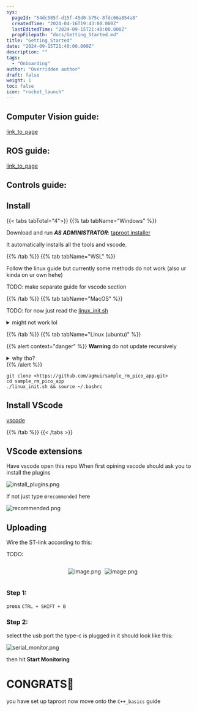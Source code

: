 ```yaml
---
sys:
  pageId: "54dc585f-d15f-45d0-b75c-8fdc66a854a8"
  createdTime: "2024-04-16T19:43:00.000Z"
  lastEditedTime: "2024-09-15T21:40:00.000Z"
  propFilepath: "docs/Getting_Started.md"
title: "Getting_Started"
date: "2024-09-15T21:40:00.000Z"
description: ""
tags:
  - "Onboarding"
author: "Overridden author"
draft: false
weight: 1
toc: false
icon: "rocket_launch"
---
```


## Computer Vision guide:

[link_to_page](86d45bc0-388b-4d26-8848-44f255f73d0e)

## ROS guide:

[link_to_page](3c76c1de-ec8f-46d6-8b0a-294005edc2d5)

## Controls guide:

## Install

{{< tabs tabTotal="4">}}
{{% tab tabName="Windows" %}}

Download and run _**AS ADMINISTRATOR**_: [taproot installer](https://github.com/Thornbots/TeachingFreshies/releases/tag/1.0)

It automatically installs all the tools and vscode.

{{% /tab %}}
{{% tab tabName="WSL" %}}

Follow the linux guide but currently some methods do not work (also ur kinda on ur own hehe)

TODO: make separate guide for vscode section

{{% /tab %}}
{{% tab tabName="MacOS" %}}

TODO: for now just read the [linux_init.sh](https://github.com/agmui/sample_rm_pico_app/blob/main/linux_init.sh)

<details>
<summary>might not work lol</summary>

`brew install libusb pkg-config`

Next install: [vscode](https://code.visualstudio.com/Download)

</details>

{{% /tab %}}
{{% tab tabName="Linux (ubuntu)" %}}

{{% alert context="danger" %}}
**Warning** do not update recursively
<details>
<summary>why tho?</summary>
There are some submodules that may go on for a while (like tinyusb) and I highly
recommend you don't need to get them.
If you want to see what submodules I update just look in `linux_init.sh`
</details>
{{% /alert %}}

```shell
git clone <https://github.com/agmui/sample_rm_pico_app.git>
cd sample_rm_pico_app
./linux_init.sh && source ~/.bashrc
```

## Install VScode

[vscode](https://code.visualstudio.com/Download)

{{% /tab %}}
{{< /tabs >}}

## VScode extensions

Have vscode open this repo
When first opining vscode should ask you to install the plugins

![install_plugins.png](https://prod-files-secure.s3.us-west-2.amazonaws.com/d518164a-d88e-44d1-a4ee-3adb3bd8bce0/89bd30f0-1825-4e77-867b-0a41ce370880/install_plugins.png?X-Amz-Algorithm=AWS4-HMAC-SHA256&X-Amz-Content-Sha256=UNSIGNED-PAYLOAD&X-Amz-Credential=ASIAZI2LB466SRNW5E7E%2F20250319%2Fus-west-2%2Fs3%2Faws4_request&X-Amz-Date=20250319T230731Z&X-Amz-Expires=3600&X-Amz-Security-Token=IQoJb3JpZ2luX2VjECUaCXVzLXdlc3QtMiJGMEQCIASSjJt8X%2FLBGGO7o2ix9kaApyiqpWiwITXRdsjE%2Bzp5AiA1Yy3vgJ1xLPb3bul%2FNm5lQBjbTZ6t%2BjfIEuGE4m%2B%2FMir%2FAwh%2BEAAaDDYzNzQyMzE4MzgwNSIM0dm9BKLqsKziveqEKtwDxqoYZRl7AL%2FAhnIImcxplrDyul6Esi7n3H7lzDanA1lhMf6puTt9fMJht9kvaf4lpiCPO%2FvVKD1r8Lnr0EgLFdonfqsr8GHyRh6L5UKY%2BhuthL10wmGYKGksMoUdBW31BAI%2F7nkdu9%2B3fxn1CE2EjPnlqXqbVubkBWUMOiNzdUO9cUkCkjFfipMqoDLFnZLHFDt2kZJigvGmhsFrrX7Ra5BkC%2BrGvpx6JxKNX0VvDoGK2lF9Hu3b72rbCwj7XDtOg99ROjplCisUwq8W8MaarpKdSX9s%2FQAuSz1ZkiMI%2B5iGhe%2FzDQ0IPMjnVddmFcdMp0PDaFwKE5V08Vw9pXv%2BvhYkTwEClNnd0KAiE9H2EZ7hQYXq9lgfUes3aFlYJOt%2F9PmnAPqpQVO%2Bos21hCgfwwtOjCZMMSywczAvoRebd%2BqUuOsmikAys%2Fvnia4MO2BdZRjkLhfqDlH49eduvyo2LTy5iFC41jAfThGDYlLn9K3sDtSV%2FrBRiRbMCj2Y2LImIwfB13t22PfXIn0KQZ8SsAdWWhH%2FN1e%2BihUNl9qKMOqE8ETU8lAuPTD30K%2BRuQyFA7O3SzxsdMRzKlW7Dvw%2FyU1KABUA%2B4usRLJzmczEeWFUVknUpRWI1j9fQKUwzdjsvgY6pgErV%2BItiWMpJUJ%2FVWVBtorzrPiMwgGKlnlmqYGhYDI2p3rGx3FPXdg9VXlCDLZOeLmcot0%2FnkK235Dz6Rqoy77E1yFY1Ent17PIYe9IlizL%2Fc7RSPEf7cGwxHZQrXjEdU8FNci5dTddK2SaQYHGTYGD79E8EBHcATOs7KnqqORon9Cs7VxpN8oqBcYz3LlocZYQP462rBoD3loZp3dv6qNAuCzbX2ry&X-Amz-Signature=5937ab8821c816b8ac8f888053e301b37c801f4d2a3e7d439764bc9b98d6085c&X-Amz-SignedHeaders=host&x-id=GetObject)

If not just type `@recommended` here  

![recommended.png](https://prod-files-secure.s3.us-west-2.amazonaws.com/d518164a-d88e-44d1-a4ee-3adb3bd8bce0/61e661e9-5d85-4dfc-be0d-8d2097a5e793/recommended.png?X-Amz-Algorithm=AWS4-HMAC-SHA256&X-Amz-Content-Sha256=UNSIGNED-PAYLOAD&X-Amz-Credential=ASIAZI2LB466SRNW5E7E%2F20250319%2Fus-west-2%2Fs3%2Faws4_request&X-Amz-Date=20250319T230731Z&X-Amz-Expires=3600&X-Amz-Security-Token=IQoJb3JpZ2luX2VjECUaCXVzLXdlc3QtMiJGMEQCIASSjJt8X%2FLBGGO7o2ix9kaApyiqpWiwITXRdsjE%2Bzp5AiA1Yy3vgJ1xLPb3bul%2FNm5lQBjbTZ6t%2BjfIEuGE4m%2B%2FMir%2FAwh%2BEAAaDDYzNzQyMzE4MzgwNSIM0dm9BKLqsKziveqEKtwDxqoYZRl7AL%2FAhnIImcxplrDyul6Esi7n3H7lzDanA1lhMf6puTt9fMJht9kvaf4lpiCPO%2FvVKD1r8Lnr0EgLFdonfqsr8GHyRh6L5UKY%2BhuthL10wmGYKGksMoUdBW31BAI%2F7nkdu9%2B3fxn1CE2EjPnlqXqbVubkBWUMOiNzdUO9cUkCkjFfipMqoDLFnZLHFDt2kZJigvGmhsFrrX7Ra5BkC%2BrGvpx6JxKNX0VvDoGK2lF9Hu3b72rbCwj7XDtOg99ROjplCisUwq8W8MaarpKdSX9s%2FQAuSz1ZkiMI%2B5iGhe%2FzDQ0IPMjnVddmFcdMp0PDaFwKE5V08Vw9pXv%2BvhYkTwEClNnd0KAiE9H2EZ7hQYXq9lgfUes3aFlYJOt%2F9PmnAPqpQVO%2Bos21hCgfwwtOjCZMMSywczAvoRebd%2BqUuOsmikAys%2Fvnia4MO2BdZRjkLhfqDlH49eduvyo2LTy5iFC41jAfThGDYlLn9K3sDtSV%2FrBRiRbMCj2Y2LImIwfB13t22PfXIn0KQZ8SsAdWWhH%2FN1e%2BihUNl9qKMOqE8ETU8lAuPTD30K%2BRuQyFA7O3SzxsdMRzKlW7Dvw%2FyU1KABUA%2B4usRLJzmczEeWFUVknUpRWI1j9fQKUwzdjsvgY6pgErV%2BItiWMpJUJ%2FVWVBtorzrPiMwgGKlnlmqYGhYDI2p3rGx3FPXdg9VXlCDLZOeLmcot0%2FnkK235Dz6Rqoy77E1yFY1Ent17PIYe9IlizL%2Fc7RSPEf7cGwxHZQrXjEdU8FNci5dTddK2SaQYHGTYGD79E8EBHcATOs7KnqqORon9Cs7VxpN8oqBcYz3LlocZYQP462rBoD3loZp3dv6qNAuCzbX2ry&X-Amz-Signature=a437831e616cbcaa13a94018bb0ea6d8c619fffab4407e68d9151e79b3061bb8&X-Amz-SignedHeaders=host&x-id=GetObject)

## Uploading

Wire the ST-link according to this:

TODO:

<div style="display: flex;flex-direction: row; column-gap:10px; max-width: 630px;justify-content: center;">
<div>

![image.png](https://prod-files-secure.s3.us-west-2.amazonaws.com/d518164a-d88e-44d1-a4ee-3adb3bd8bce0/210ecb78-1116-4d7b-b9b7-2292f66fa2c2/image.png?X-Amz-Algorithm=AWS4-HMAC-SHA256&X-Amz-Content-Sha256=UNSIGNED-PAYLOAD&X-Amz-Credential=ASIAZI2LB4664RKCZ6MI%2F20250319%2Fus-west-2%2Fs3%2Faws4_request&X-Amz-Date=20250319T230734Z&X-Amz-Expires=3600&X-Amz-Security-Token=IQoJb3JpZ2luX2VjECUaCXVzLXdlc3QtMiJHMEUCIQDCopB1Qg%2FxCJ96lCU3D%2BeH%2BlMzZocHyL93qIcYdr6%2FdAIgWiQZ2SjVy8Pp8eY4aFfBP0sHvAYB02K4RHhtqc3CM6Eq%2FwMIfhAAGgw2Mzc0MjMxODM4MDUiDE%2FShUIUxQNZVO9UrCrcA%2BNK3wy1UCnwfQmn3EZ8WvLUEM5CNrz158xZQzBx%2FltTp%2FPdPxwIDrl1gC6UMou4RjNemOvKts3VEe9geWEJwXVErUdktqUzg9sC81cOEKx16wCQ0I1t4ABOxP%2BgGWhQRLashjfUHhsHfSQmRjH%2FxYIkhpLSOANGc3hstWkw6qLVxssE8AmjyAm98dfSyLh3HcGDCdTj7ah0NghricG6WtGtJ0gNNH4cs%2F3fvGRze1j%2FuaGgmonYW8QLLqwVlHCNGs9Rms%2FWr6h5DAprD7QW5YuDD6%2B10p7PHi8j5ocbNgtjH9%2B%2F4V1dxTgJfS54edmKTrzNUflFR6xxvTSRXTTknm4m3tOJa44xh3qKHxppBdmAl3BYDPtNHAZNiWV8X4ZMdPDboM6KQ3Wj3WssUVrYykAQiAaolXKRcYi%2FkgMQrGw3MV64DRwXyNnwuOnwtapWEoU0jLL6qAaehMy7ENWow0eKSur4U7sje9RFDLYtoDP8euyihd5gaVgbV67X8mP2pLlmdnJ2Arp3nRJY4FxUqMjBz8toWYxrogtnK%2FGeyEElMEhEf3bLFq6PyUzGv%2FtIAu54fsLTiGq7MbDPvDT5xU9YTt3xv3MsIFyfZn1ngZU%2FVBzRdEqqp2%2FDJBPbMO7Y7L4GOqUB2cGWY1Tf2ctPqjk2wedAUxRiU9so8hoUbf4Z%2BNTvpkXR2Q1lWAjb15rNy53HtUn8BWjSIVgaW3HUsjx6zRaK5TxHFHPYa%2FJ2gb6DmAJzeUfIQp1%2FHGAUK3Kl7CGEMgIGYXY8V8S7E3vJab1SqPMGngR8kJiRLe%2BSfWnhRivbPvL%2FsA0MuOWosCmHdKHjE3MR5maYuDJvSJmZLVJMSLNB2Px7hTLF&X-Amz-Signature=a4e60cb5790d3e3e627114fbd7805d3955d94170b1f0f8e867d708dfce3ce86e&X-Amz-SignedHeaders=host&x-id=GetObject)

</div>
<div>

![image.png](https://prod-files-secure.s3.us-west-2.amazonaws.com/d518164a-d88e-44d1-a4ee-3adb3bd8bce0/33a0fd0f-8ca6-4a86-8e09-26e95ded1fff/image.png?X-Amz-Algorithm=AWS4-HMAC-SHA256&X-Amz-Content-Sha256=UNSIGNED-PAYLOAD&X-Amz-Credential=ASIAZI2LB466USMRYIKP%2F20250319%2Fus-west-2%2Fs3%2Faws4_request&X-Amz-Date=20250319T230734Z&X-Amz-Expires=3600&X-Amz-Security-Token=IQoJb3JpZ2luX2VjECUaCXVzLXdlc3QtMiJHMEUCIEEoMX1cvUSEdKa80UC3Hf0CkHpvb2xtw8Sr%2F6ePyCBkAiEAjooBZIcU9fYTjGAdfIsmUSGNXK%2FEeFvmUIuYyGGB8NYq%2FwMIfhAAGgw2Mzc0MjMxODM4MDUiDGfrfQN0mejGKFZb6yrcAzBPIvW9C1hXF2Ae6LAn0vtrUZLXD0BdFzcB81UKNEGt45tDWDB8QLdxZeNghbY8UnQPGps6N07apTbuKEsN55Xl2bIR46mKdH9X6lR%2B%2F%2F%2BV6E3RUv%2BjF9Xw%2FWoNnqnsicbKtlPbjU%2FyMJT9P6FxdkCbAjov2Mzt91O7ttQVlpYWK3MSrNLCR35S2T1Cd0WGHOdWa5bN5%2FuinwjlYsoSpIxvNpPmmVEm8FkjjxTZNZh4SVnmBO3fvwqjFR75gQDaTxbe1NVUVnymTQvfclJS7lcuXZrYIMjHR3cmu9xAWMobytIWL60Ot0GYZomjtmfYPM6VqQW4sr4uhFamSDOjkPko7V4kxkcpII31u%2F64C0ifIc%2BA1gJEvvjJ8Qq9ip%2FTkxY6kAASksLjnpdnYCxgAnTEFF5aRc2KZ3ImsH034JD5eukNWAocmetbCnntBw3hg%2BERoQNkpTjWWKjfxi85woINjmYah51ddvWNXadYAV67qev6%2Bvu0KErPkFNe6Jlc2OfkEv7sD4oROymGzRyvFuUcGaCyZnLIFz%2F7wOs4ezbRUqRMvZSNWyhbrUQMFW008yKyJhQHsATWYQ4H31zVG6Kv07lpq3kujjrpHloa7UKSY%2FAjzTLCnYKio6%2FoMIfZ7L4GOqUBrWl5Crj3Y1mwrkr7x%2BvhuwmIDHax0vOryXYcLayT3aZtTT0PH3w3cftdUmqKSktSoZoql%2FEpCXqX2k7v9PghQFCSSAIk36UnAbyvMiqfjfj7x7siXkXgmrF7x4Ba02LlBghutUUaVROKxKOy4%2FdCPk%2BmYMFOmDJ8SvkrflQNf1Ebja4HOXs0x0XOkscMrohrrulrJ7R6%2BN5%2FO3Ex%2FEEYR86HOuIv&X-Amz-Signature=83952b6b0bf26d5dbade53979cb46858ac347c655edaadc8409b88b7c1a5c4e1&X-Amz-SignedHeaders=host&x-id=GetObject)

</div>
</div>

### Step 1:

press `CTRL + SHIFT + B`

### Step 2:

select the usb port the type-c is plugged in it should look like this:

![serial_monitor.png](https://prod-files-secure.s3.us-west-2.amazonaws.com/d518164a-d88e-44d1-a4ee-3adb3bd8bce0/f03f4774-05d4-4393-b6a0-d5efb6d315ab/serial_monitor.png?X-Amz-Algorithm=AWS4-HMAC-SHA256&X-Amz-Content-Sha256=UNSIGNED-PAYLOAD&X-Amz-Credential=ASIAZI2LB466SRNW5E7E%2F20250319%2Fus-west-2%2Fs3%2Faws4_request&X-Amz-Date=20250319T230731Z&X-Amz-Expires=3600&X-Amz-Security-Token=IQoJb3JpZ2luX2VjECUaCXVzLXdlc3QtMiJGMEQCIASSjJt8X%2FLBGGO7o2ix9kaApyiqpWiwITXRdsjE%2Bzp5AiA1Yy3vgJ1xLPb3bul%2FNm5lQBjbTZ6t%2BjfIEuGE4m%2B%2FMir%2FAwh%2BEAAaDDYzNzQyMzE4MzgwNSIM0dm9BKLqsKziveqEKtwDxqoYZRl7AL%2FAhnIImcxplrDyul6Esi7n3H7lzDanA1lhMf6puTt9fMJht9kvaf4lpiCPO%2FvVKD1r8Lnr0EgLFdonfqsr8GHyRh6L5UKY%2BhuthL10wmGYKGksMoUdBW31BAI%2F7nkdu9%2B3fxn1CE2EjPnlqXqbVubkBWUMOiNzdUO9cUkCkjFfipMqoDLFnZLHFDt2kZJigvGmhsFrrX7Ra5BkC%2BrGvpx6JxKNX0VvDoGK2lF9Hu3b72rbCwj7XDtOg99ROjplCisUwq8W8MaarpKdSX9s%2FQAuSz1ZkiMI%2B5iGhe%2FzDQ0IPMjnVddmFcdMp0PDaFwKE5V08Vw9pXv%2BvhYkTwEClNnd0KAiE9H2EZ7hQYXq9lgfUes3aFlYJOt%2F9PmnAPqpQVO%2Bos21hCgfwwtOjCZMMSywczAvoRebd%2BqUuOsmikAys%2Fvnia4MO2BdZRjkLhfqDlH49eduvyo2LTy5iFC41jAfThGDYlLn9K3sDtSV%2FrBRiRbMCj2Y2LImIwfB13t22PfXIn0KQZ8SsAdWWhH%2FN1e%2BihUNl9qKMOqE8ETU8lAuPTD30K%2BRuQyFA7O3SzxsdMRzKlW7Dvw%2FyU1KABUA%2B4usRLJzmczEeWFUVknUpRWI1j9fQKUwzdjsvgY6pgErV%2BItiWMpJUJ%2FVWVBtorzrPiMwgGKlnlmqYGhYDI2p3rGx3FPXdg9VXlCDLZOeLmcot0%2FnkK235Dz6Rqoy77E1yFY1Ent17PIYe9IlizL%2Fc7RSPEf7cGwxHZQrXjEdU8FNci5dTddK2SaQYHGTYGD79E8EBHcATOs7KnqqORon9Cs7VxpN8oqBcYz3LlocZYQP462rBoD3loZp3dv6qNAuCzbX2ry&X-Amz-Signature=32a15d63c9f5ba18c4c8890b5bbb221e7ebe9149a15e666c4c3c7dfbf4ce5518&X-Amz-SignedHeaders=host&x-id=GetObject)

then hit **Start Monitoring**

# CONGRATS🎉

you have set up taproot now move onto the `C++_basics` guide
